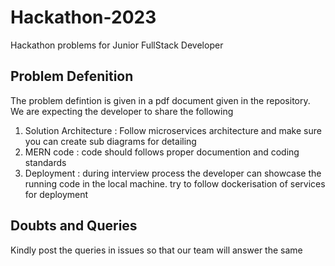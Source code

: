 # Hackathon-2023
Hackathon problems for Junior FullStack Developer 
## Problem Defenition 
The problem defintion is given in a pdf document given in the repository. We are expecting the developer to share the following 

1. Solution Architecture : Follow microservices architecture and make sure you can create sub diagrams for detailing
2. MERN code : code should follows proper documention and coding standards
3. Deployment : during interview process the developer can showcase the running code in the local machine. try to follow dockerisation of services for deployment 

## Doubts and Queries 
Kindly post the queries in issues so that our team will answer the same 
